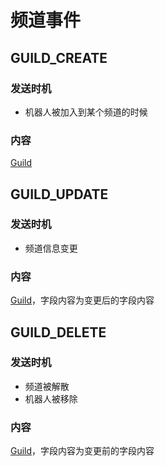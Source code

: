 # 频道事件

## GUILD_CREATE

### 发送时机

- 机器人被加入到某个频道的时候

### 内容

[Guild](../openapi/guild/model.md#guild)

## GUILD_UPDATE

### 发送时机

- 频道信息变更 

### 内容

[Guild](../openapi/guild/model.md#guild)，字段内容为变更后的字段内容

## GUILD_DELETE

### 发送时机

- 频道被解散
- 机器人被移除

### 内容

[Guild](../openapi/guild/model.md#guild)，字段内容为变更前的字段内容
